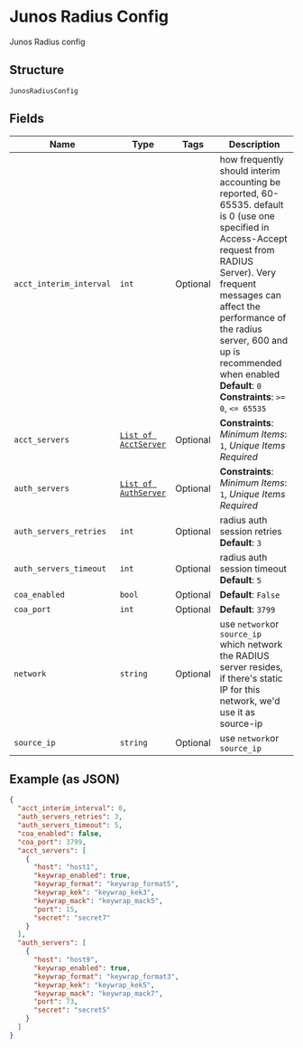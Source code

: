 
# Junos Radius Config

Junos Radius config

## Structure

`JunosRadiusConfig`

## Fields

| Name | Type | Tags | Description |
|  --- | --- | --- | --- |
| `acct_interim_interval` | `int` | Optional | how frequently should interim accounting be reported, 60-65535. default is 0 (use one specified in Access-Accept request from RADIUS Server). Very frequent messages can affect the performance of the radius server, 600 and up is recommended when enabled<br>**Default**: `0`<br>**Constraints**: `>= 0`, `<= 65535` |
| `acct_servers` | [`List of AcctServer`](../../doc/models/acct-server.md) | Optional | **Constraints**: *Minimum Items*: `1`, *Unique Items Required* |
| `auth_servers` | [`List of AuthServer`](../../doc/models/auth-server.md) | Optional | **Constraints**: *Minimum Items*: `1`, *Unique Items Required* |
| `auth_servers_retries` | `int` | Optional | radius auth session retries<br>**Default**: `3` |
| `auth_servers_timeout` | `int` | Optional | radius auth session timeout<br>**Default**: `5` |
| `coa_enabled` | `bool` | Optional | **Default**: `False` |
| `coa_port` | `int` | Optional | **Default**: `3799` |
| `network` | `string` | Optional | use `network`or `source_ip`<br>which network the RADIUS server resides, if there's static IP for this network, we'd use it as source-ip |
| `source_ip` | `string` | Optional | use `network`or `source_ip` |

## Example (as JSON)

```json
{
  "acct_interim_interval": 0,
  "auth_servers_retries": 3,
  "auth_servers_timeout": 5,
  "coa_enabled": false,
  "coa_port": 3799,
  "acct_servers": [
    {
      "host": "host1",
      "keywrap_enabled": true,
      "keywrap_format": "keywrap_format5",
      "keywrap_kek": "keywrap_kek3",
      "keywrap_mack": "keywrap_mack5",
      "port": 15,
      "secret": "secret7"
    }
  ],
  "auth_servers": [
    {
      "host": "host9",
      "keywrap_enabled": true,
      "keywrap_format": "keywrap_format3",
      "keywrap_kek": "keywrap_kek5",
      "keywrap_mack": "keywrap_mack7",
      "port": 73,
      "secret": "secret5"
    }
  ]
}
```

